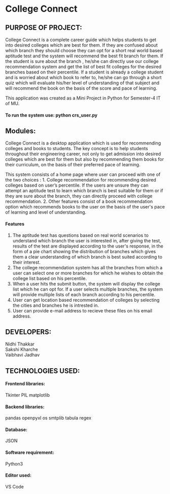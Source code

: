 # College Connect

## PURPOSE OF PROJECT:
College Connect is a complete career guide which helps students to
get into desired colleges which are best for them. If they are confused
about which branch they should choose they can opt for a short real
world based aptitude test and the system will recommend the best fit
branch for them. If the student is sure about the branch , he/she can
directly use our college recommendation system and get the list of
best fit colleges for the desired branches based on their percentile. If a
student is already a college student and is worried about which book
to refer to, he/she can go through a short quiz which will evaluate
his/her level of understanding of that subject and will recommend the
book on the basis of the score and pace of learning.

This application was created as a Mini Project in Python for Semester-4 IT of MU.

#### To run the system use: python crs_user.py

## Modules:
College Connect is a desktop application which is used for
recommending colleges and books to students. The key concept is to
help students throughout their engineering career, not only to get
admission into desired colleges which are best for them but also by
recommending them books for their curriculum, on the basis of their
preferred pace of learning.<br> 

This system consists of a home page
where user can proceed with one of the two choices : 
    1. College recommendation for recommending desired colleges based
    on user’s percentile. If the users are unsure they can attempt an
    aptitude test to learn which branch is best suitable for them or if they
    are sure about the branch, they can directly proceed with college
    recommendation.
    2. Other features consist of a book recommendation option which
    recommends books to the user on the basis of the user's pace of
    learning and level of understanding.

#### Features
1. The aptitude test has questions based on real world scenarios to understand which branch the user is interested in, after giving the test, results of the test are displayed according to the user's response, in the form of a pie chart showing the distribution of branches which gives them a clear understanding of which branch is best suited according to their interest.
2. The college recommendation system has all the branches from which a user can select one or more branches for which he wishes to obtain the college list based on his percentile.
3. When a user hits the submit button, the system will display the college list which he can opt for. If a user selects multiple branches, the system will provide multiple lists of each branch according to his percentile.
4. User can get location based recommendation of colleges by selecting the cities and branches he is intrested in.
5. User can provide e-mail address to recieve these files on his email address.

## DEVELOPERS:

Nidhi Thakkar <br>
Sakshi Kharche <br>
Vaibhavi Jadhav

## TECHNOLOGIES USED:

#### Frontend libraries:
Tkinter
PIL
matplotlib

#### Backend libraries:
pandas
openpyxl
os
smtplib
tabula
regex

#### Database:
JSON

#### Software requirement:
Python3

#### Editor used:
VS Code
